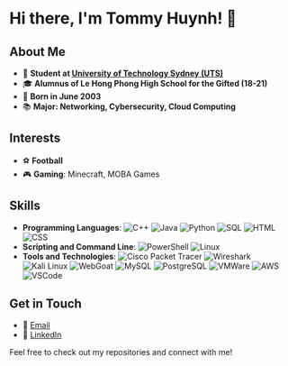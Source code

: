 # Hi there, I'm Tommy Huynh! 👋

## About Me
- 🏫 **Student at [University of Technology Sydney (UTS)](https://www.uts.edu.au)**
- 🎓 **Alumnus of Le Hong Phong High School for the Gifted (18-21)**
- 📅 **Born in June 2003**
- 📚 **Major: Networking, Cybersecurity, Cloud Computing**

## Interests
- ⚽ **Football**
- 🎮 **Gaming**: Minecraft, MOBA Games

## Skills
- **Programming Languages**: 
  ![C++](https://img.shields.io/badge/C++-00599C?style=flat-square&logo=c%2B%2B&logoColor=white)
  ![Java](https://img.shields.io/badge/Java-007396?style=flat-square&logo=java&logoColor=white)
  ![Python](https://img.shields.io/badge/Python-3776AB?style=flat-square&logo=python&logoColor=white)
  ![SQL](https://img.shields.io/badge/SQL-4479A1?style=flat-square&logo=mysql&logoColor=white)
  ![HTML](https://img.shields.io/badge/HTML5-E34F26?style=flat-square&logo=html5&logoColor=white)
  ![CSS](https://img.shields.io/badge/CSS3-1572B6?style=flat-square&logo=css3&logoColor=white)
- **Scripting and Command Line**: 
  ![PowerShell](https://img.shields.io/badge/PowerShell-5391FE?style=flat-square&logo=powershell&logoColor=white)
  ![Linux](https://img.shields.io/badge/Linux-FCC624?style=flat-square&logo=linux&logoColor=black)
- **Tools and Technologies**: 
  ![Cisco Packet Tracer](https://img.shields.io/badge/Cisco%20Packet%20Tracer-1BA0D7?style=flat-square&logo=cisco&logoColor=white)
  ![Wireshark](https://img.shields.io/badge/Wireshark-1679A7?style=flat-square&logo=wireshark&logoColor=white)
  ![Kali Linux](https://img.shields.io/badge/Kali%20Linux-557C94?style=flat-square&logo=kalilinux&logoColor=white)
  ![WebGoat](https://img.shields.io/badge/WebGoat-CC0000?style=flat-square&logo=owasp&logoColor=white)
  ![MySQL](https://img.shields.io/badge/MySQL-4479A1?style=flat-square&logo=mysql&logoColor=white)
  ![PostgreSQL](https://img.shields.io/badge/PostgreSQL-336791?style=flat-square&logo=postgresql&logoColor=white)
  ![VMWare](https://img.shields.io/badge/VMWare-607078?style=flat-square&logo=vmware&logoColor=white)
  ![AWS](https://img.shields.io/badge/AWS-232F3E?style=flat-square&logo=amazon-aws&logoColor=white)
  ![VSCode](https://img.shields.io/badge/VS%20Code-007ACC?style=flat-square&logo=visual-studio-code&logoColor=white)

## Get in Touch
- 📧 [Email](mailto:huynhchauhungthinh@gmail.com)
- 💼 [LinkedIn](https://www.linkedin.com/in/tommy-huynh-29936b1bb)

Feel free to check out my repositories and connect with me!

